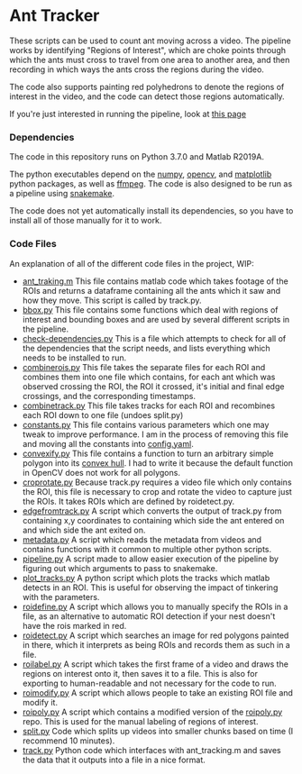 # Ant Tracker

These scripts can be used to count ant moving across a video. The pipeline works
by identifying "Regions of Interest", which are choke points through which the
ants must cross to travel from one area to another area, and then recording in
which ways the ants cross the regions during the video.

The code also supports painting red polyhedrons to denote the regions of interest
in the video, and the code can detect those regions automatically.

If you're just interested in running the pipeline, look at
[this page](https://github.com/beelabhmc/ant_tracker/wiki/For-People-Looking-to-Run-the-Pipeline)

### Dependencies

The code in this repository runs on Python 3.7.0 and Matlab R2019A.

The python executables depend on the [numpy](https://www.numpy.org/),
[opencv](https://opencv.org/), and [matplotlib](https://matplotlib.org/)
python packages, as well as [ffmpeg](https://ffmpeg.org/). The code is also
designed to be run as a pipeline using
[snakemake](https://snakemake.readthedocs.io/en/stable/).

The code does not yet automatically install its dependencies, so you have to
install all of those manually for it to work.

### Code Files

An explanation of all of the different code files in the project, WIP:

 - [ant_traking.m](scripts/ant_tracking.m) This file contains matlab code
   which takes footage of the ROIs and returns a dataframe containing all
   the ants which it saw and how they move. This script is called by track.py.
 - [bbox.py](scripts/bbox.py) This file contains some functions which deal with
   regions of interest and bounding boxes and are used by several different
   scripts in the pipeline.
 - [check-dependencies.py](scripts/checkdependencies.py) This is a file which
   attempts to check for all of the dependencies that the script needs, and
   lists everything which needs to be installed to run.
 - [combinerois.py](scripts/combinerois.py) This file takes the separate files
   for each ROI and combines them into one file which contains, for each ant
   which was observed crossing the ROI, the ROI it crossed, it's initial and
   final edge crossings, and the corresponding timestamps.
 - [combinetrack.py](scripts/combinetrack.py) This file takes tracks for
   each ROI and recombines each ROI down to one file (undoes split.py)
 - [constants.py](scripts/constants.py) This file contains various parameters
   which one may tweak to improve performance. I am in the process of removing
   this file and moving all the constants into [config.yaml](config.yaml).
 - [convexify.py](scripts/convexify.py) This file contains a function to turn an
   arbitrary simple polygon into its
   [convex hull](https://en.wikipedia.org/wiki/Convex_hull). I had to write it
   because the default function in OpenCV does not work for all polygons.
 - [croprotate.py](scripts/croprotate.py) Because track.py requires a video
   file which only contains the ROI, this file is necessary to crop and rotate
   the video to capture just the ROIs. It takes ROIs which are defined by
   roidetect.py.
 - [edgefromtrack.py](scripts/edgefromtrack.py) A script which converts the
   output of track.py from containing x,y coordinates to containing which side
   the ant entered on and which side the ant exited on.
 - [metadata.py](scripts/vid_meta_data.py) A script which reads the
   metadata from videos and contains functions with it common to multiple other
   python scripts.
 - [pipeline.py](pipeline.py) A script made to allow easier execution of the
   pipeline by figuring out which arguments to pass to snakemake.
 - [plot_tracks.py](scripts/plot_tracks.py) A python script which plots the
   tracks which matlab detects in an ROI. This is useful for observing the
   impact of tinkering with the parameters.
 - [roidefine.py](scripts/roidefine.py) A script which allows you to manually
   specify the ROIs in a file, as an alternative to automatic ROI detection
   if your nest doesn't have the rois marked in red.
 - [roidetect.py](scripts/roidetect.py) A script which searches an image for
   red polygons painted in there, which it interprets as being ROIs and records
   them as such in a file.
 - [roilabel.py](scripts/roilabel.py) A script which takes the first frame of a
   video and draws the regions on interest onto it, then saves it to a file.
   This is also for exporting to human-readable and not necessary for the code
   to run.
 - [roimodify.py](scripts/roimodify.py) A script which allows people to take an
   existing ROI file and modify it.
 - [roipoly.py](scripts/roipoly.py) A script which contains a modified version
   of the [roipoly.py](https://github.com/jdoepfert/roipoly.py) repo.
   This is used for the manual labeling of regions of interest.
 - [split.py](scripts/split.py) Code which splits up videos into smaller chunks
   based on time (I recommend 10 minutes).
 - [track.py](scripts/track.py) Python code which interfaces with ant_tracking.m
   and saves the data that it outputs into a file in a nice format.

